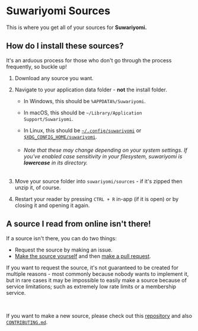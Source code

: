 # Suwariyomi Sources

This is where you get all of your sources for **Suwariyomi.**

## How do I install these sources?

It's an arduous process for those who don't go through the process
frequently, so buckle up!

1. Download any source you want.
2. Navigate to your application data folder - **not** the install folder.

   - In Windows, this should be `%APPDATA%/Suwariyomi`.

   - In macOS, this should be `~/Library/Application Support/Suwariyomi`.

   - In Linux, this should be [`~/.config/suwariyomi`](https://www.electronjs.org/docs/latest/api/app#appgetpathname) or [`$XDG_CONFIG_HOME/suwariyomi`](https://www.electronjs.org/docs/latest/api/app#appgetpathname).

   - ###### Note that these may change depending on your system settings. If you've enabled case sensitivity in your filesystem, suwariyomi is **lowercase** in its directory.

3. Move your source folder into `suwariyomi/sources` - if it's zipped then unzip it, of course.
4. Restart your reader by pressing `CTRL + R` in-app (if it is open)
   or by closing it and opening it again.

## A source I read from online isn't there!

If a source isn't there, you can do two things:

- Request the source by making an issue.
- [Make the source yourself](https://github.com/Nowaaru/suwariyomi-source-base) and then [make a pull request](https://github.com/Nowaaru/suwariyomi-sources/compare).

If you want to request the source, it's not guaranteed to be created for multiple reasons - most commonly because nobody wants to implement it, but in rare cases it may be impossible to easily make a source because of service limitations; such as extremely low rate limits or a membership service.

<br />

If you want to make a new source, please check out this [repository](https://github.com/Nowaaru/suwariyomi-source-base) and also [`CONTRIBUTING.md`](https://github.com/Nowaaru/suwariyomi-sources/blob/main/CONTRIBUTING.md).
